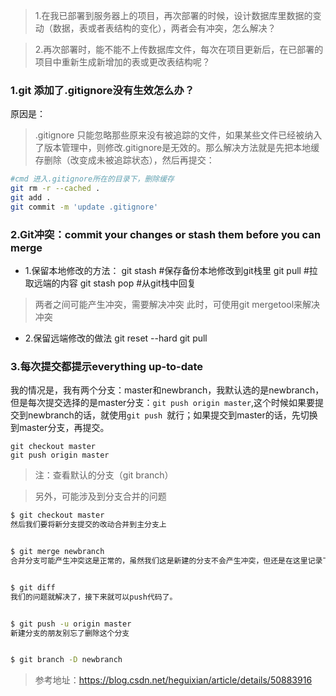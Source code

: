 > 1.在我已部署到服务器上的项目，再次部署的时候，设计数据库里数据的变动（数据，表或者表结构的变化），两者会有冲突，怎么解决？

> 2.再次部署时，能不能不上传数据库文件，每次在项目更新后，在已部署的项目中重新生成新增加的表或更改表结构呢？


### 1.git 添加了.gitignore没有生效怎么办？
原因是：
 > .gitignore 只能忽略那些原来没有被追踪的文件，如果某些文件已经被纳入了版本管理中，则修改.gitignore是无效的。那么解决方法就是先把本地缓存删除（改变成未被追踪状态），然后再提交：
 ```bash
#cmd 进入.gitignore所在的目录下，删除缓存
git rm -r --cached .
git add .
git commit -m 'update .gitignore'
 ```

### 2.Git冲突：commit your changes or stash them before you can merge
- 1.保留本地修改的方法：
git stash #保存备份本地修改到git栈里
git pull #拉取远端的内容
git stash pop #从git栈中回复

> 两者之间可能产生冲突，需要解决冲突
> 此时，可使用git mergetool来解决冲突

- 2.保留远端修改的做法
git reset --hard
git pull

### 3.每次提交都提示everything up-to-date

我的情况是，我有两个分支：master和newbranch，我默认选的是newbranch，但是每次提交选择的是master分支：`git push origin master`,这个时候如果要提交到newbranch的话，就使用`git push `就行；如果提交到master的话，先切换到master分支，再提交。
```
git checkout master
git push origin master
```
> 注：查看默认的分支（git branch）

> 另外，可能涉及到分支合并的问题
```bash
$ git checkout master
然后我们要将新分支提交的改动合并到主分支上


$ git merge newbranch
合并分支可能产生冲突这是正常的，虽然我们这是新建的分支不会产生冲突，但还是在这里记录下。下面的代码可以查看产生冲突的文件，然后做对应的修改再提交一次就可以了。


$ git diff
我们的问题就解决了，接下来就可以push代码了。


$ git push -u origin master
新建分支的朋友别忘了删除这个分支


$ git branch -D newbranch
```

> 参考地址：https://blog.csdn.net/heguixian/article/details/50883916